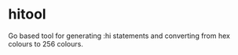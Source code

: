 hitool
======

Go based tool for generating :hi statements and converting from hex colours to 256 colours.
